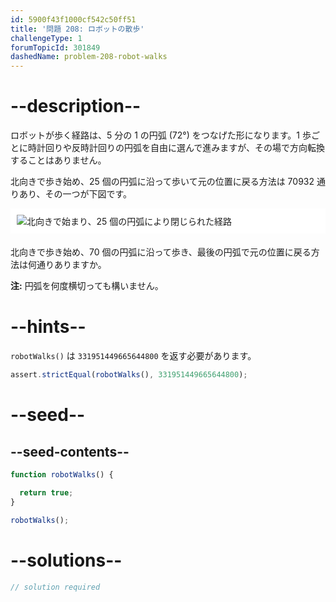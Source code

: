 ```yaml
---
id: 5900f43f1000cf542c50ff51
title: '問題 208: ロボットの散歩'
challengeType: 1
forumTopicId: 301849
dashedName: problem-208-robot-walks
---
```


# --description--

ロボットが歩く経路は、5 分の 1 の円弧 (72°) をつなげた形になります。1 歩ごとに時計回りや反時計回りの円弧を自由に選んで進みますが、その場で方向転換することはありません。

北向きで歩き始め、25 個の円弧に沿って歩いて元の位置に戻る方法は 70932 通りあり、その一つが下図です。

<img alt="北向きで始まり、25 個の円弧により閉じられた経路" src="https://cdn.freecodecamp.org/curriculum/project-euler/robot-walks.gif" style="background-color: white; padding: 10px; display: block; margin-right: auto; margin-left: auto; margin-bottom: 1.2rem;" />

北向きで歩き始め、70 個の円弧に沿って歩き、最後の円弧で元の位置に戻る方法は何通りありますか。

**注:** 円弧を何度横切っても構いません。

# --hints--

`robotWalks()` は `331951449665644800` を返す必要があります。

```js
assert.strictEqual(robotWalks(), 331951449665644800);
```

# --seed--

## --seed-contents--

```js
function robotWalks() {

  return true;
}

robotWalks();
```

# --solutions--

```js
// solution required
```
